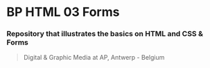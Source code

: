 # BP HTML 03 Forms #
### Repository that illustrates the basics on HTML and CSS & Forms ###


> Digital & Graphic Media at AP, Antwerp - Belgium 